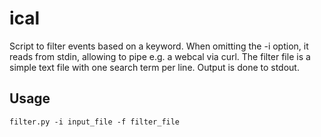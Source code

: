 ical
====

Script to filter events based on a keyword. When omitting the -i option, it reads from stdin, allowing to pipe e.g. a webcal via curl.
The filter file is a simple text file with one search term per line.
Output is done to stdout.

Usage
------

    filter.py -i input_file -f filter_file

